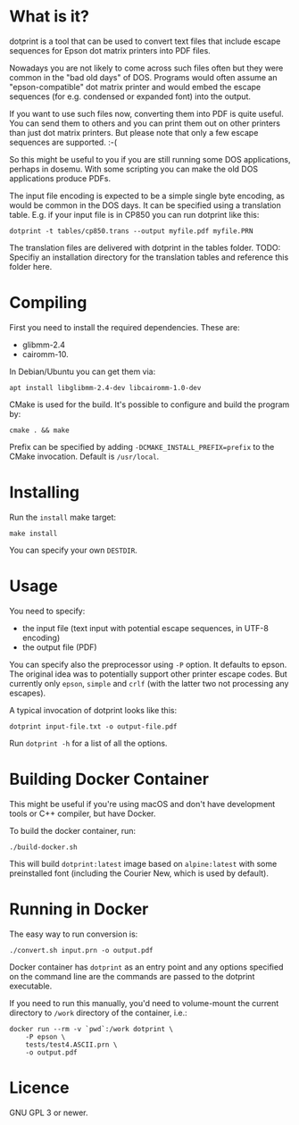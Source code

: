 # What is it?
dotprint is a tool that can be used to convert text files that include escape sequences for Epson dot matrix printers into PDF files.

Nowadays you are not likely to come across such files often but they were common in the "bad old days" of DOS. Programs would often assume an "epson-compatible" dot matrix printer and would embed the escape sequences (for e.g. condensed or expanded font) into the output.

If you want to use such files now, converting them into PDF is quite useful. You can send them to others and you can print them out on other printers than just dot matrix printers. But please note that only a few escape sequences are supported. :-(

So this might be useful to you if you are still running some DOS applications, perhaps in dosemu. With some scripting you can make the old DOS applications produce PDFs.

The input file encoding is expected to be a simple single byte encoding, as would be common in the DOS days. It can be specified using a translation table. E.g. if your input file is in CP850 you can run dotprint like this:
```
dotprint -t tables/cp850.trans --output myfile.pdf myfile.PRN
```
The translation files are delivered with dotprint in the tables folder.
TODO: Specifiy an installation directory for the translation tables and reference this folder here.

# Compiling

First you need to install the required dependencies. These are:

* glibmm-2.4
* cairomm-10.

In Debian/Ubuntu you can get them via:

    apt install libglibmm-2.4-dev libcairomm-1.0-dev

CMake is used for the build. It's possible to configure and build the program by:

    cmake . && make

Prefix can be specified by adding `-DCMAKE_INSTALL_PREFIX=prefix` to the CMake invocation. Default is `/usr/local`.

# Installing
Run the `install` make target:

    make install

You can specify your own `DESTDIR`.

# Usage

You need to specify:

* the input file (text input with potential escape sequences, in UTF-8 encoding)
* the output file (PDF)

You can specify also the preprocessor using `-P` option. It defaults to epson. The original idea was to potentially support other printer escape codes. But currently only `epson`, `simple` and `crlf` (with the latter two not processing any escapes).

A typical invocation of dotprint looks like this:

    dotprint input-file.txt -o output-file.pdf

Run `dotprint -h` for a list of all the options.

# Building Docker Container

This might be useful if you're using macOS and don't have development tools or C++ compiler, but have Docker.

To build the docker container, run:

    ./build-docker.sh

This will build `dotprint:latest` image based on `alpine:latest` with some preinstalled font (including the Courier New, which is used by default).

# Running in Docker

The easy way to run conversion is:

    ./convert.sh input.prn -o output.pdf

Docker container has `dotprint` as an entry point and any options specified on the command line are the commands are passed to the dotprint executable.

If you need to run this manually, you'd need to volume-mount the current directory to `/work` directory of the container, i.e.:

    docker run --rm -v `pwd`:/work dotprint \
        -P epson \
        tests/test4.ASCII.prn \
        -o output.pdf

# Licence

GNU GPL 3 or newer.
